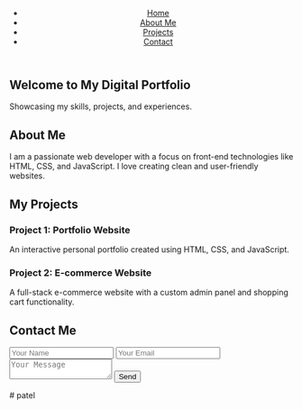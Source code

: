 <!DOCTYPE html>
<html lang="en">
<head>
  <meta charset="UTF-8">
  <meta name="viewport" content="width=device-width, initial-scale=1.0">
  <meta http-equiv="X-UA-Compatible" content="ie=edge">
  <title>My Digital Portfolio</title>
  <link rel="stylesheet" href="style.css">
</head>
<body>

  <!-- Navigation Bar -->
  <header>
    <nav>
      <ul>
        <li><a href="#home">Home</a></li>
        <li><a href="#about">About Me</a></li>
        <li><a href="#projects">Projects</a></li>
        <li><a href="#contact">Contact</a></li>
      </ul>
    </nav>
  </header>

  <!-- Home Section -->
  <section id="home" class="section home">
    <h1>Welcome to My Digital Portfolio</h1>
    <p>Showcasing my skills, projects, and experiences.</p>
  </section>

  <!-- About Me Section -->
  <section id="about" class="section about">
    <h2>About Me</h2>
    <p>I am a passionate web developer with a focus on front-end technologies like HTML, CSS, and JavaScript. I love creating clean and user-friendly websites.</p>
  </section>

  <!-- Projects Section -->
  <section id="projects" class="section projects">
    <h2>My Projects</h2>
    <div class="project-card">
      <h3>Project 1: Portfolio Website</h3>
      <p>An interactive personal portfolio created using HTML, CSS, and JavaScript.</p>
    </div>
    <div class="project-card">
      <h3>Project 2: E-commerce Website</h3>
      <p>A full-stack e-commerce website with a custom admin panel and shopping cart functionality.</p>
    </div>
  </section>

  <!-- Contact Section -->
  <section id="contact" class="section contact">
    <h2>Contact Me</h2>
    <form>
      <input type="text" placeholder="Your Name" required>
      <input type="email" placeholder="Your Email" required>
      <textarea placeholder="Your Message" required></textarea>
      <button type="submit">Send</button>
    </form>
  </section>
# patel
